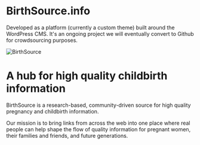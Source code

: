 BirthSource.info
================

Developed as a platform (currently a custom theme) built around the WordPress CMS. It's an ongoing project we will eventually convert to Github for crowdsourcing purposes.

![BirthSource](http://www.birthsource.info/wp-content/themes/birthsource/images/title.png)

A hub for high quality childbirth information
=============================================

BirthSource is a research-based, community-driven source for high quality pregnancy and childbirth information.

Our mission is to bring links from across the web into one place where real people can help shape the flow of quality information for pregnant women, their families and friends, and future generations.
